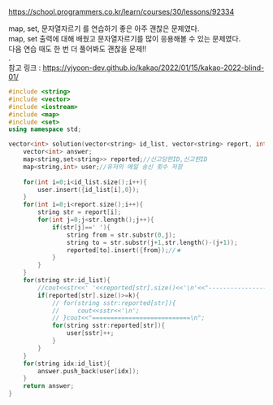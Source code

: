https://school.programmers.co.kr/learn/courses/30/lessons/92334  

map, set, 문자열자르기 를 연습하기 좋은 아주 괜찮은 문제였다.  
map, set 출력에 대해 배웠고 문자열자르기를 많이 응용해볼 수 있는 문제였다.  
다음 연습 때도 한 번 더 풀어봐도 괜찮을 문제!!  
.  
참고 링크 : https://yjyoon-dev.github.io/kakao/2022/01/15/kakao-2022-blind-01/  


```c++
#include <string>
#include <vector>
#include <iostream>
#include <map>
#include <set>
using namespace std;

vector<int> solution(vector<string> id_list, vector<string> report, int k) {
    vector<int> answer;
    map<string,set<string>> reported;//신고당한ID,신고한ID
    map<string,int> user;//유저의 메일 송신 횟수 저장
    
    for(int i=0;i<id_list.size();i++){
        user.insert({id_list[i],0});
    }
    for(int i=0;i<report.size();i++){
        string str = report[i];
        for(int j=0;j<str.length();j++){
            if(str[j]==' '){
                string from = str.substr(0,j);
                string to = str.substr(j+1,str.length()-(j+1));
                reported[to].insert({from});//★
            }
        }
    }
    for(string str:id_list){
        //cout<<str<<' '<<reported[str].size()<<'\n'<<"-----------------------\n";
        if(reported[str].size()>=k){
            // for(string sstr:reported[str]){
            //     cout<<sstr<<'\n';
            // }cout<<"===========================\n";
            for(string sstr:reported[str]){
                user[sstr]++;
            }
        }
    }
    for(string idx:id_list){
        answer.push_back(user[idx]);
    }
    return answer;
}
```
